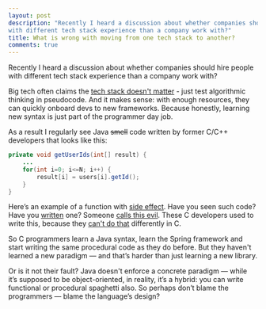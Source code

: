 ```yaml
---
layout: post
description: "Recently I heard a discussion about whether companies should hire people 
with different tech stack experience than a company work with?"
title: What is wrong with moving from one tech stack to another?
comments: true
---
```


Recently I heard a discussion about whether companies 
should hire people with different tech stack experience than a company work with?

Big tech often claims the [tech stack doesn't matter](https://www.zenduty.com/blog/hiring-engineers-with-different-tech-stacks/) - 
just test algorithmic thinking in pseudocode. 
And it makes sense: with enough resources, they can quickly onboard devs to new frameworks. 
Because honestly, learning new syntax is just part of the programmer day job.

As a result I regularly see Java ~~smell~~ code written by former C/C++ developers that looks like this:
```java
private void getUserIds(int[] result) {
    ...
    for(int i=0; i<=N; i++) {
        result[i] = users[i].getId();
    }
}
```
Here’s an example of a function with [side effect](https://dev.to/ruizb/side-effects-21fc).
Have you seen such code? 
Have you [written](https://dev.to/mbarzeev/4-reasons-you-should-avoid-functions-side-effects-20ai) one? 
Someone [calls this evil](https://softwareengineering.stackexchange.com/questions/15269/why-are-side-effects-considered-evil-in-functional-programming). 
These C developers used to write this, because they [can't do that](https://stackoverflow.com/questions/11656532/returning-an-array-using-c) differently in C.

So C programmers learn a Java syntax, learn the Spring framework 
and start writing the same procedural code as they do before. 
But they haven't learned a new paradigm — and that’s harder than just learning a new library.

Or is it not their fault? Java doesn't enforce a concrete paradigm —
while it’s supposed to be object-oriented, in reality, it’s a hybrid:
you can write functional or procedural spaghetti also.
So perhaps don’t blame the programmers — blame the language’s design?